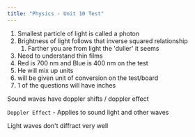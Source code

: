 ```yaml
---
title: "Physics - Unit 10 Test"
---
```


1. Smallest particle of light is called a photon
2. Brightness of light follows that inverse squared relationship
	1. Farther you are from light the 'duller' it seems
3. Need to understand thin films
4. Red is 700 nm and Blue is 400 nm on the test
5. He will mix up units
6. will be given unit of conversion on the test/board
7. 1 of the questions will have inches

Sound waves have doppler shifts / doppler effect

`Doppler Effect` - Applies to sound light and other waves

Light waves don't diffract very well

